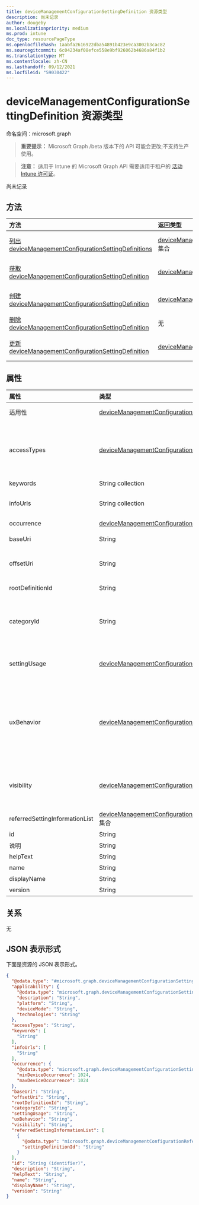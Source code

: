 ```yaml
---
title: deviceManagementConfigurationSettingDefinition 资源类型
description: 尚未记录
author: dougeby
ms.localizationpriority: medium
ms.prod: intune
doc_type: resourcePageType
ms.openlocfilehash: 1aabfa2616922dba54891b423e9ca3002b3cac82
ms.sourcegitcommit: 6c04234af08efce558e9bf926062b4686a84f1b2
ms.translationtype: MT
ms.contentlocale: zh-CN
ms.lasthandoff: 09/12/2021
ms.locfileid: "59030422"
---
```

# <a name="devicemanagementconfigurationsettingdefinition-resource-type"></a>deviceManagementConfigurationSettingDefinition 资源类型

命名空间：microsoft.graph

> **重要提示：** Microsoft Graph /beta 版本下的 API 可能会更改;不支持生产使用。

> **注意：** 适用于 Intune 的 Microsoft Graph API 需要适用于租户的 [活动 Intune 许可证](https://go.microsoft.com/fwlink/?linkid=839381)。

尚未记录

## <a name="methods"></a>方法
|方法|返回类型|说明|
|:---|:---|:---|
|[列出 deviceManagementConfigurationSettingDefinitions](../api/intune-deviceconfigv2-devicemanagementconfigurationsettingdefinition-list.md)|[deviceManagementConfigurationSettingDefinition](../resources/intune-deviceconfigv2-devicemanagementconfigurationsettingdefinition.md) 集合|列出 [deviceManagementConfigurationSettingDefinition 对象的属性和](../resources/intune-deviceconfigv2-devicemanagementconfigurationsettingdefinition.md) 关系。|
|[获取 deviceManagementConfigurationSettingDefinition](../api/intune-deviceconfigv2-devicemanagementconfigurationsettingdefinition-get.md)|[deviceManagementConfigurationSettingDefinition](../resources/intune-deviceconfigv2-devicemanagementconfigurationsettingdefinition.md)|读取 [deviceManagementConfigurationSettingDefinition 对象的属性和](../resources/intune-deviceconfigv2-devicemanagementconfigurationsettingdefinition.md) 关系。|
|[创建 deviceManagementConfigurationSettingDefinition](../api/intune-deviceconfigv2-devicemanagementconfigurationsettingdefinition-create.md)|[deviceManagementConfigurationSettingDefinition](../resources/intune-deviceconfigv2-devicemanagementconfigurationsettingdefinition.md)|创建新的 [deviceManagementConfigurationSettingDefinition](../resources/intune-deviceconfigv2-devicemanagementconfigurationsettingdefinition.md) 对象。|
|[删除 deviceManagementConfigurationSettingDefinition](../api/intune-deviceconfigv2-devicemanagementconfigurationsettingdefinition-delete.md)|无|删除 [deviceManagementConfigurationSettingDefinition](../resources/intune-deviceconfigv2-devicemanagementconfigurationsettingdefinition.md)。|
|[更新 deviceManagementConfigurationSettingDefinition](../api/intune-deviceconfigv2-devicemanagementconfigurationsettingdefinition-update.md)|[deviceManagementConfigurationSettingDefinition](../resources/intune-deviceconfigv2-devicemanagementconfigurationsettingdefinition.md)|更新 [deviceManagementConfigurationSettingDefinition 对象](../resources/intune-deviceconfigv2-devicemanagementconfigurationsettingdefinition.md) 的属性。|

## <a name="properties"></a>属性
|属性|类型|说明|
|:---|:---|:---|
|适用性|[deviceManagementConfigurationSettingApplicability](../resources/intune-deviceconfigv2-devicemanagementconfigurationsettingapplicability.md)|有关适用设备设置的详细信息|
|accessTypes|[deviceManagementConfigurationSettingAccessTypes](../resources/intune-deviceconfigv2-devicemanagementconfigurationsettingaccesstypes.md)|设置的读/写访问模式。 可取值为：`none`、`add`、`copy`、`delete`、`get`、`replace` 或 `execute`。|
|keywords|String collection|要搜索设置的标记|
|infoUrls|String collection|可在以下链接列表中找到有关设置详细信息|
|occurrence|[deviceManagementConfigurationSettingOccurrence](../resources/intune-deviceconfigv2-devicemanagementconfigurationsettingoccurrence.md)|指示是否要求设置|
|baseUri|String|基本云解决方案提供商路径|
|offsetUri|String|从基本位置偏移云解决方案提供商路径|
|rootDefinitionId|String|根设置定义（如果该设置是子设置）。|
|categoryId|String|指定在云解决方案提供商解决方案提供商的指定配置服务提供程序中配置 (区域) |
|settingUsage|[deviceManagementConfigurationSettingUsage](../resources/intune-deviceconfigv2-devicemanagementconfigurationsettingusage.md)|设置类型，例如配置和合规性。 可取值为：`none`、`configuration`。|
|uxBehavior|[deviceManagementConfigurationControlType](../resources/intune-deviceconfigv2-devicemanagementconfigurationcontroltype.md)|在 UX 中设置控件类型表示形式。 可取值为：`default`、`dropdown`、`smallTextBox`、`largeTextBox`、`toggle`、`multiheaderGrid` 或 `contextPane`。|
|visibility|[deviceManagementConfigurationSettingVisibility](../resources/intune-deviceconfigv2-devicemanagementconfigurationsettingvisibility.md)|将可见性范围设置为 UX。 可取值为：`none`、`settingsCatalog`、`template`。|
|referredSettingInformationList|[deviceManagementConfigurationReferredSettingInformation](../resources/intune-deviceconfigv2-devicemanagementconfigurationreferredsettinginformation.md) 集合|引用的设置信息的列表。|
|id|String|项的标识符|
|说明|String|项目说明|
|helpText|String|项目的帮助文本|
|name|String|项目名称|
|displayName|String|项目的显示名称|
|version|String|项目版本|

## <a name="relationships"></a>关系
无

## <a name="json-representation"></a>JSON 表示形式
下面是资源的 JSON 表示形式。
<!-- {
  "blockType": "resource",
  "keyProperty": "id",
  "@odata.type": "microsoft.graph.deviceManagementConfigurationSettingDefinition"
}
-->
``` json
{
  "@odata.type": "#microsoft.graph.deviceManagementConfigurationSettingDefinition",
  "applicability": {
    "@odata.type": "microsoft.graph.deviceManagementConfigurationSettingApplicability",
    "description": "String",
    "platform": "String",
    "deviceMode": "String",
    "technologies": "String"
  },
  "accessTypes": "String",
  "keywords": [
    "String"
  ],
  "infoUrls": [
    "String"
  ],
  "occurrence": {
    "@odata.type": "microsoft.graph.deviceManagementConfigurationSettingOccurrence",
    "minDeviceOccurrence": 1024,
    "maxDeviceOccurrence": 1024
  },
  "baseUri": "String",
  "offsetUri": "String",
  "rootDefinitionId": "String",
  "categoryId": "String",
  "settingUsage": "String",
  "uxBehavior": "String",
  "visibility": "String",
  "referredSettingInformationList": [
    {
      "@odata.type": "microsoft.graph.deviceManagementConfigurationReferredSettingInformation",
      "settingDefinitionId": "String"
    }
  ],
  "id": "String (identifier)",
  "description": "String",
  "helpText": "String",
  "name": "String",
  "displayName": "String",
  "version": "String"
}
```



